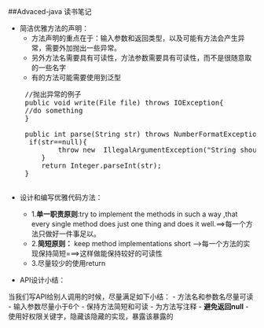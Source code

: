 ##Advaced-java 读书笔记

-  简洁优雅方法的声明：
	-  方法声明的重点在于：输入参数和返回类型，以及可能有方法会产生异常，需要外加抛出一些异常。
	-  另外方法名需要具有可读性，方法参数需要具有可读性，而不是很随意取的一些名字
	-  有的方法可能需要使用到泛型
<pre>
	//抛出异常的例子
	public void write(File file) throws IOException{
	//do something
	}

	public int parse(String str) throws NumberFormatException{
	 if(str==null){
			throw new  IllegalArgumentException("String should not be null");	
		}
		return Integer.parseInt(str);
	}

</pre>

-  设计和编写优雅代码方法：

 	-  1.**单一职责原则**:try to implement the methods in such a way ,that every single method does just one thing and does it well.==>每一个方法只做好一件事足以。
 	-  2.**简短原则：** keep method implementations short -->每一个方法的实现保持简短===>这样做能保持较好的可读性
 	-  3.尽量较少的使用return
 
-  API设计小结：
	
当我们写API给别人调用的时候，尽量满足如下小结：
	-  方法名和参数名尽量可读
	-  输入参数尽量小于6个
	-  保持方法简短和可读
	-  为方法写注释
	-  **避免返回null**
	-  使用好权限关键字，隐藏该隐藏的实现，暴露该暴露的